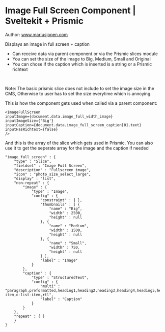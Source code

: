 # Image Full Screen Component | Sveltekit + Prismic
Author: www.mariusjopen.com

Displays an image in full screen + caption
- Can receive data via parent component or via the Prismic slices module
- You can set the size of the image to Big, Medium, Small and Original
- You can chose if the caption which is inserted is a string or a Prismic richtext
<br>

Note: The basic prismic slice does not include to set the image size in the CMS,
Otherwise to user has to set the size everytime which is annoying.

This is how the component gets used when called via a parent component:
````
<ImageFullScreen 
inputImage={document.data.image_full_width_image} 
inputImageSize={'Big'}
inputCaption={document.data.image_full_screen_caption[0].text} 
inputHasRichtext={false}
/>
````

And this is the array of the slice which gets used in Prismic. You can also use it to get the seperate array for the image and the caption if needed
````
"image_full_screen" : {
    "type" : "Slice",
    "fieldset" : "Image Full Screen",
    "description" : "Fullscreen image",
    "icon" : "photo_size_select_large",
    "display" : "list",
    "non-repeat" : {
        "image" : {
            "type" : "Image",
            "config" : {
                "constraint" : { },
                "thumbnails" : [ {
                    "name" : "Big",
                    "width" : 2500,
                    "height" : null
                }, {
                    "name" : "Medium",
                    "width" : 1500,
                    "height" : null
                }, {
                    "name" : "Small",
                    "width" : 750,
                    "height" : null
                } ],
                "label" : "Image"
            }
        },
        "caption" : {
            "type" : "StructuredText",
            "config" : {
                "multi" : "paragraph,preformatted,heading1,heading2,heading3,heading4,heading5,heading6,strong,em,hyperlink,image,embed,list-item,o-list-item,rtl",
                "label" : "Caption"
            }
        }
    },
    "repeat" : { }
    }
}
````